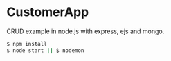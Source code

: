 # CustomerApp
CRUD example in node.js with express, ejs and mongo.

```bash
$ npm install
$ node start || $ nodemon
```
